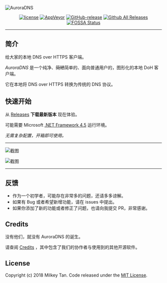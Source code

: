 ![AuroraDNS](https://i.loli.net/2018/09/11/5b9760bab2f18.png)

<p align="center">
          <a href='https://github.com/mili-tan/AuroraDNS.GUI/blob/master/LICENSE'><img src='https://img.shields.io/github/license/mili-tan/AuroraDNS.GUI.svg' alt='license' referrerPolicy='no-referrer' /></a>
          <a href='https://ci.appveyor.com/project/mili-tan/AuroraDNS-GUI'><img src='https://img.shields.io/appveyor/ci/mili-tan/AuroraDNS-GUI.svg?&amp;logo=appveyor' alt='AppVeyor' referrerPolicy='no-referrer' /></a>
          <a href='https://github.com/mili-tan/AuroraDNS.GUI/releases/latest'><img src='https://img.shields.io/github/release/mili-tan/AuroraDNS.GUI.svg' alt='GitHub-release' referrerPolicy='no-referrer' /></a>
          <a href='https://github.com/mili-tan/AuroraDNS.GUI/releases/latest'><img src='https://img.shields.io/github/downloads/mili-tan/auroradns.gui/total.svg' alt='Github All Releases' referrerPolicy='no-referrer' /></a>
          <a href='https://app.fossa.io/projects/git%2Bgithub.com%2Fmili-tan%2FAuroraDNS.GUI?ref=badge_shield'><img src='https://app.fossa.io/api/projects/git%2Bgithub.com%2Fmili-tan%2FAuroraDNS.GUI.svg?type=shield' alt='FOSSA Status' referrerPolicy='no-referrer' /></a>
</p>



----------



## 简介

给大家的本地 DNS over HTTPS 客户端。

*AuroraDNS* 是一个纯净、~~简陋~~简单的、面向普通用户的，图形化的本地 DoH 客户端。

它在本地将 DNS over HTTPS 转换为传统的 DNS 协议。

## 快速开始

从 [Releases](https://github.com/mili-tan/AuroraDNS.GUI/releases) **下载最新版本** 现在体验。

可能需要 Microsoft [.NET Framework 4.5](https://docs.microsoft.com/zh-cn/dotnet/framework/install/on-windows-10) 运行环境。

*无需复杂配置，开箱即可使用。* 

------

![截图](https://i.loli.net/2018/12/25/5c218bf60924c.jpg)

![截图](https://i.loli.net/2019/01/17/5c4035cbb9828.jpg)

------

## 反馈

- 作为一个初学者，可能存在非常多的问题，还请多多谅解。
- 如果有 Bug 或者希望新增功能，请在 issues 中提出。
- 如果你添加了新的功能或者修正了问题，也请向我提交 PR，非常感谢。

## Credits 

没有他们，就没有 AuroraDNS 的诞生。

请查阅 [Credits](https://github.com/mili-tan/AuroraDNS.GUI/blob/master/CREDITS) ，其中包含了我们的协作者与使用到的其他开源软件。

## License

Copyright (c) 2018 Milkey Tan. Code released under the [MIT License](https://github.com/mili-tan/AuroraDNS.GUI/blob/master/LICENSE). 
